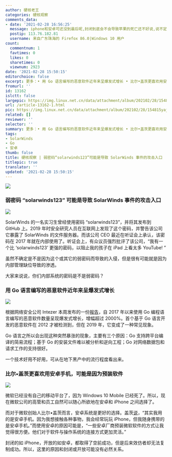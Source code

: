 ```yaml
---
author: 硬核老王
categories: 硬核观察
comments_data:
- date: '2021-02-28 16:56:25'
  message: iphone和安卓可还没到最后呢,封闭到底会不会导致苹果的死亡还不好说,说不定哪天就死了也有可能,安卓顶多被另一个开放系统替代,它不会死于开放.而如果iphone死了必死于封闭.
  postip: 113.76.182.81
  username: 来自广东珠海的 Firefox 86.0|Windows 10 用户
count:
  commentnum: 1
  favtimes: 0
  likes: 0
  sharetimes: 0
  viewnum: 2923
date: '2021-02-28 15:50:15'
editorchoice: false
excerpt: 更多：• 用 Go 语言编写的恶意软件近年来呈爆发式增长 • 比尔•盖茨更喜欢用安卓手机，可能是因为预装软件
fromurl: ''
id: 13162
islctt: false
largepic: https://img.linux.net.cn/data/attachment/album/202102/28/154815yaj1x721yzejeklk.jpg
url: /article-13162-1.html
pic: https://img.linux.net.cn/data/attachment/album/202102/28/154815yaj1x721yzejeklk.jpg.thumb.jpg
related: []
reviewer: ''
selector: ''
summary: 更多：• 用 Go 语言编写的恶意软件近年来呈爆发式增长 • 比尔•盖茨更喜欢用安卓手机，可能是因为预装软件
tags:
- SolarWinds
- Go
- 安卓
thumb: false
title: 硬核观察 | 弱密码“solarwinds123”可能是导致 SolarWinds 事件的攻击入口
titlepic: true
translator: ''
updated: '2021-02-28 15:50:15'
---
```


![](https://img.linux.net.cn/data/attachment/album/202102/28/154815yaj1x721yzejeklk.jpg)


### 弱密码 “solarwinds123” 可能是导致 SolarWinds 事件的攻击入口


![](https://img.linux.net.cn/data/attachment/album/202102/28/154825ww445jw4anpua4zn.jpg)


SolarWinds 的一名实习生曾经使用密码 “solarwinds123”，并将其发布到 GitHub 上。2019 年时安全研究人员在互联网上发现了这个密码，并警告该公司它暴露了 SolarWinds 的文件服务器。而该公司 CEO 最近在听证会上承认，该密码在 2017 年就在内部使用了。听证会上，有众议员强烈批评了该公司，“我有一个比 ‘solarwinds123’ 更强的密码，以阻止我的孩子在 iPad 上看太多 YouTube! ”


虽然不确定是不是因为这个或其它的弱密码而导致的入侵，但是很有可能就是因为内部管理缺位导致的渗透。


大家来说说，你们内部系统的密码是不是弱密码？


### 用 Go 语言编写的恶意软件近年来呈爆发式增长


![](https://img.linux.net.cn/data/attachment/album/202102/28/154843d1xssdsxdsei0sz8.jpg)


根据网络安全公司 Intezer 本周发布的一份[报告](https://www.intezer.com/resource/year-of-the-gopher-2020-go-malware-round-up/)，自 2017 年以来使用 Go 编程语言编写的恶意软件数量呈现爆发式增长，增幅超过 2000%。首个基于 Go 语言开发的恶意软件在 2012 才被检测到，但在 2019 年，它变成了一种常见现象。


Go 语言之所以会出现这种突然暴涨的现象，主要有三个原因：Go 支持跨平台编译的简易流程；基于 Go 的安装文件难以被分析和逆向工程；Go 对网络数据包和请求工作的支持很好。


一个技术好用不好用，可从在地下黑产中的流行程度看出来。


### 比尔•盖茨更喜欢用安卓手机，可能是因为预装软件


![](https://img.linux.net.cn/data/attachment/album/202102/28/154933huwrp51nnhgzkuun.jpg)


微软已经没有自己的移动平台了，因为 Windows 10 Mobile 已经死了。所以，现在微软公司的高管和员工自然可以随心所欲地在安卓和 iPhone 之间选择了。


而对于微软创始人比尔•盖茨而言，安卓系统是更好的选择。盖茨[说](https://www.macrumors.com/2021/02/26/bill-gates-prefers-android-over-iphone/)，“其实我用的是安卓手机。因为我想接触各种事物，我会经常玩玩 iPhone，但我随身携带的是安卓手机。”而使用安卓的原因可能是，“一些安卓厂商预装微软软件的方式让我觉得很方便。他们对于软件与操作系统的连接方式更加灵活。”


封闭的如 iPhone，开放的如安卓，都取得了空前成功，但是后来效仿者却无法复制成功。所以，这里的原因和封闭或开放可能没有必然关系。